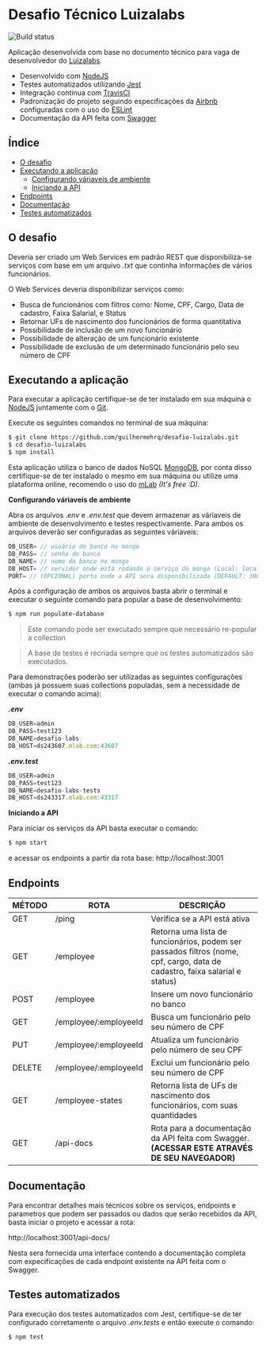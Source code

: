 # Desafio Técnico Luizalabs

![Build status](https://travis-ci.com/guilhermehrq/desafio-luizalabs.svg?token=NMRqR1XzXHw8yVERNabp&branch=master)

Aplicação desenvolvida com base no documento técnico para vaga de desenvolvedor do [Luizalabs](https://www.99jobs.com/luizalabs).

-   Desenvolvido com [NodeJS](https://nodejs.org/)
-   Testes automatizados utilizando [Jest](https://jestjs.io/)
-   Integração continua com [TravisCI](https://travis-ci.com/)
-   Padronização do projeto seguindo especificações da [Airbnb](https://github.com/airbnb/javascript) configuradas com o uso do [ESLint](https://eslint.org/)
-   Documentação da API feita com [Swagger](https://swagger.io)

## Índice

-   [O desafio](#id1)
-   [Executando a aplicação](#id2)
    -   [Configurando váriaveis de ambiente](#id3)
    -   [Iniciando a API](#id4)
-   [Endpoints](#id5)
-   [Documentação](#id6)
-   [Testes automatizados](#id7)

<div id='id1' />

## O desafio

Deveria ser criado um Web Services em padrão REST que disponibiliza-se serviços com base em um arquivo _.txt_ que continha informações de vários funcionários.

O Web Services deveria disponibilizar serviços como:

-   Busca de funcionários com filtros como: Nome, CPF, Cargo, Data de cadastro, Faixa Salarial, e Status
-   Retornar UFs de nascimento dos funcionários de forma quantitativa
-   Possibilidade de inclusão de um novo funcionário
-   Possibilidade de alteração de um funcionário existente
-   Possibilidade de exclusão de um determinado funcionário pelo seu número de CPF

<div id='id2' />

## Executando a aplicação

Para executar a aplicação certifique-se de ter instalado em sua máquina o [NodeJS](https://nodejs.org/en/download/) juntamente com o [Git](https://git-scm.com/downloads).

Execute os seguintes comandos no terminal de sua máquina:

```sh
$ git clone https://github.com/guilhermehrq/desafio-luizalabs.git
$ cd desafio-luizalabs
$ npm install
```

Esta aplicação utiliza o banco de dados NoSQL [MongoDB](https://www.mongodb.com/), por conta disso certifique-se de ter instalado o mesmo em sua máquina ou utilize uma plataforma online, recomendo o uso do [mLab](https://mlab.com/) _(It's free :D)_.

<div id='id3' />

**Configurando váriaveis de ambiente**

Abra os arquivos _.env_ e _.env.test_ que devem armazenar as váriaveis de ambiente de desenvolvimento e testes respectivamente. Para ambos os arquivos deverão ser configuradas as seguintes váriaveis:

```js
DB_USER= // usuário do banco no mongo
DB_PASS= // senha do banco
DB_NAME= // nome do banco no mongo
DB_HOST= // servidor onde está rodando o serviço do mongo (Local: localhost:27017)
PORT= // (OPCIONAL) porta onde a API sera disponibilizada (DEFAULT: 3001)
```

Após a configuração de ambos os arquivos basta abrir o terminal e executar o seguinte comando para popular a base de desenvolvimento:

```sh
$ npm run populate-database
```

> Este comando pode ser executado sempre que necessário re-popular a collection

> A base de testes é recriada sempre que os testes automatizados são
> executados.

Para demonstrações poderão ser utilizadas as seguintes configurações (ambas já possuem suas collections populadas, sem a necessidade de executar o comando acima):

**_.env_**

```js
DB_USER=admin
DB_PASS=test123
DB_NAME=desafio-labs
DB_HOST=ds243607.mlab.com:43607
```

**_.env.test_**

```js
DB_USER=admin
DB_PASS=test123
DB_NAME=desafio-labs-tests
DB_HOST=ds243317.mlab.com:43317
```

<div id='id4' />

**Iniciando a API**

Para iniciar os serviços da API basta executar o comando:

```sh
$ npm start
```

e acessar os endpoints a partir da rota base: http://localhost:3001

<div id='id5' />

## Endpoints

| MÉTODO | ROTA                  | DESCRIÇÃO                                                                                                                   |
| ------ | --------------------- | --------------------------------------------------------------------------------------------------------------------------- |
| GET    | /ping                 | Verifica se a API está ativa                                                                                                |
| GET    | /employee             | Retorna uma lista de funcionários, podem ser passados filtros (nome, cpf, cargo, data de cadastro, faixa salarial e status) |
| POST   | /employee             | Insere um novo funcionário no banco                                                                                         |
| GET    | /employee/:employeeId | Busca um funcionário pelo seu número de CPF                                                                                 |
| PUT    | /employee/:employeeId | Atualiza um funcionário pelo número de seu CPF                                                                              |
| DELETE | /employee/:employeeId | Exclui um funcionário pelo seu número de CPF                                                                                |
| GET    | /employee-states      | Retorna lista de UFs de nascimento dos funcionários, com suas quantidades                                                   |
| GET    | /api-docs             | Rota para a documentação da API feita com Swagger. **(ACESSAR ESTE ATRAVÉS DE SEU NAVEGADOR)**                              |

<div id='id6' />

## Documentação

Para encontrar detalhes mais técnicos sobre os serviços, endpoints e parametros que podem ser passados ou dados que serão recebidos da API, basta iniciar o projeto e acessar a rota:

http://localhost:3001/api-docs/

Nesta sera fornecida uma interface contendo a documentação completa com expecificações de cada endpoint existente na API feita com o Swagger.

<div id='id7' />

## Testes automatizados

Para execução dos testes automatizados com Jest, certifique-se de ter configurado corretamente o arquivo _.env.tests_ e então execute o comando:

```sh
$ npm test
```
